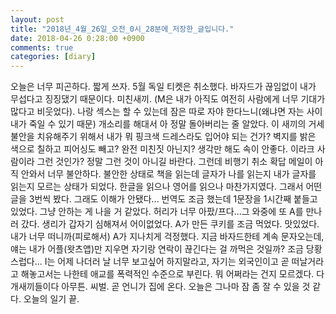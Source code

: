 ```yaml
---
layout: post
title: "2018년_4월_26일_오전_0시_28분에_저장한_글입니다."
date: 2018-04-26 0:28:00 +0900
comments: true 
categories: [diary] 
---
```

오늘은 너무 피곤하다. 짧게 쓰자. 5월 독일 티켓은 취소했다. 바자드가 끊임없이 내가 무섭다고 징징댔기 때문이다. 미친새끼. (M은 내가 아직도 여전히 사람에게 너무 기대가 많다고 비웃었다). 나랑 섹스는 할 수 있는데 잠은 따로 자야 한다느니(왜냐면 자는 사이 내가 죽일 수 있기 때문) 개소리를 해대서 아 정말 돌아버리는 줄 알았다. 이 새끼의 거세불안을 치유해주기 위해서 내가 뭐 핑크색 드레스라도 입어야 되는 건가? 벽지를 밝은 색으로 칠하고 피어싱도 빼고? 완전 미친짓 아닌지? 생각만 해도 속이 안좋다. 이라크 사람이라 그런 것인가? 정말 그런 것이 아니길 바란다. 그런데 비행기 취소 확답 메일이 아직 안와서 너무 불안하다. 불안한 상태로 책을 읽는데 글자가 나를 읽는지 내가 글자를 읽는지 모르는 상태가 되었다. 한글을 읽으나 영어를 읽으나 마찬가지였다. 그래서 어떤 글을 3번씩 봤다. 그래도 이해가 안됐다... 번역도 조금 했는데 1문장을 1시간째 붙들고 있었다. 그냥 안하는 게 나을 거 같았다. 허리가 너무 아팠/프다...그 와중에 또 A를 만나러 갔다. 생리가 갑자기 심해져서 어이없었다. A가 만든 쿠키를 조금 먹었다. 맛있었다. 내가 너무 떠니까(피로해서) A가 지나치게 걱정했다. 지금 바자드한테 계속 문자오는데, 얘는 내가 어플(왓츠앱)만 지우면 자기랑 연락이 끊긴다는 걸 까먹은 것일까? 조금 당황스럽다... I는 어제 나더러 날 너무 보고싶어 하지말라고, 자기는 외국인이고 곧 떠날거라고 해놓고서는 나한테 애교를 폭력적인 수준으로 부린다. 뭐 어쩌라는 건지 모르겠다. 다 개새끼들이다 아무튼. 씨벌. 곧 언니가 집에 온다. 오늘은 그나마 잠 좀 잘 수 있을 것 같다. 오늘의 일기 끝. 
